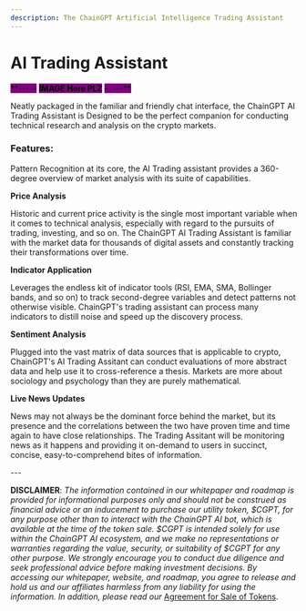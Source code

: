 ```yaml
---
description: The ChainGPT Artificial Intelligence Trading Assistant
---
```


# AI Trading Assistant

<mark style="background-color:purple;">\*\*-----</mark> <mark style="background-color:purple;"></mark><mark style="background-color:purple;">**IMAGE Here PLZ**</mark> <mark style="background-color:purple;"></mark><mark style="background-color:purple;">-----\*\*</mark>



Neatly packaged in the familiar and friendly chat interface, the ChainGPT AI Trading Assistant is Designed to be the perfect companion for conducting technical research and analysis on the crypto markets.



### Features:

Pattern Recognition at its core, the AI Trading assistant provides a 360-degree overview of market analysis with its suite of capabilities.



**Price Analysis**

Historic and current price activity is the single most important variable when it comes to technical analysis, especially with regard to the pursuits of trading, investing, and so on. The ChainGPT AI Trading Assistant is familiar with the market data for thousands of digital assets and constantly tracking their transformations over time.



**Indicator Application**

Leverages the endless kit of indicator tools (RSI, EMA, SMA, Bollinger bands, and so on) to track second-degree variables and detect patterns not otherwise visible. ChainGPT's trading assistant can process many indicators to distill noise and speed up the discovery process.



**Sentiment Analysis**

Plugged into the vast matrix of data sources that is applicable to crypto, ChainGPT's AI Trading Assitant can conduct evaluations of more abstract data and help use it to cross-reference a thesis. Markets are more about sociology and psychology than they are purely mathematical.



**Live News Updates**

News may not always be the dominant force behind the market, but its presence and the correlations between the two have proven time and time again to have close relationships. The Trading Assitant will be monitoring news as it happens and providing it on-demand to users in succinct, concise, easy-to-comprehend bites of information.&#x20;



\---

**DISCLAIMER**: _The information contained in our whitepaper and roadmap is provided for informational purposes only and should not be construed as financial advice or an inducement to purchase our utility token, $CGPT, for any purpose other than to interact with the ChainGPT AI bot, which is available at the time of the token sale. $CGPT is intended solely for use within the ChainGPT AI ecosystem, and we make no representations or warranties regarding the value, security, or suitability of $CGPT for any other purpose. We strongly encourage you to conduct due diligence and seek professional advice before making investment decisions. By accessing our whitepaper, website, and roadmap, you agree to release and hold us and our affiliates harmless from any liability for using the information.  In addition, please read our_ [Agreement for Sale of Tokens](https://www.chaingpt.org/licences).
